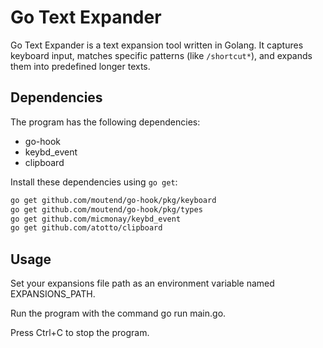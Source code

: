 # Go Text Expander

Go Text Expander is a text expansion tool written in Golang. It captures keyboard input, matches specific patterns (like `/shortcut*`), and expands them into predefined longer texts.

## Dependencies

The program has the following dependencies:

- go-hook
- keybd_event
- clipboard

Install these dependencies using `go get`:

```bash
go get github.com/moutend/go-hook/pkg/keyboard
go get github.com/moutend/go-hook/pkg/types
go get github.com/micmonay/keybd_event
go get github.com/atotto/clipboard
```

## Usage

Set your expansions file path as an environment variable named EXPANSIONS_PATH.

Run the program with the command go run main.go.

Press Ctrl+C to stop the program.
